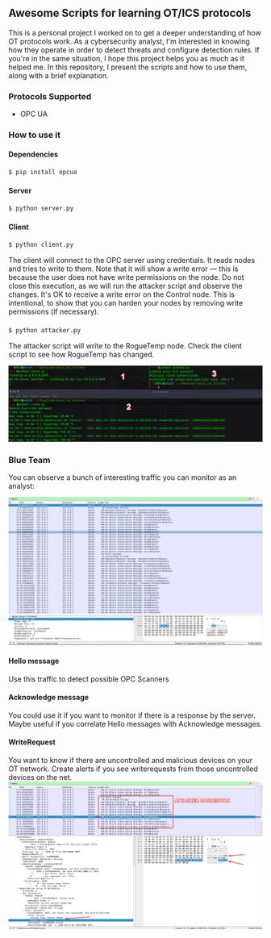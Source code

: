 ## Awesome Scripts for learning OT/ICS protocols
This is a personal project I worked on to get a deeper understanding of how OT protocols work. As a cybersecurity analyst, I'm interested in knowing how they operate in order to detect threats and configure detection rules. If you're in the same situation, I hope this project helps you as much as it helped me. In this repository, I present the scripts and how to use them, along with a brief explanation.

### Protocols Supported
- OPC UA

### How to use it
#### Dependencies
```bash
$ pip install opcua
```
#### Server
```bash
$ python server.py
```

#### Client
```bash
$ python client.py
```
The client will connect to the OPC server using credentials. It reads nodes and tries to write to them. Note that it will show a write error — this is because the user does not have write permissions on the node.
Do not close this execution, as we will run the attacker script and observe the changes.
It's OK to receive a write error on the Control node. This is intentional, to show that you can harden your nodes by removing write permissions (if necessary).

####
```bash
$ python attacker.py
```
The attacker script will write to the RogueTemp node. Check the client script to see how RogueTemp has changed.



![OPC Execution](/img/opc_execution.png)

### Blue Team
You can observe a bunch of interesting traffic you can monitor as an analyst:

![OPC Wireshark](/img/opc_wireshark.png)

#### Hello message
Use this traffic to detect possible OPC Scanners

#### Acknowledge message
You could use it if you want to monitor if there is a response by the server. Maybe useful if you correlate Hello messages with Acknowledge messages.

#### WriteRequest
You want to know if there are uncontrolled and malicious devices on your OT network. Create alerts if you see writerequests from those uncontrolled devices on the net.
![OPC Write Attacker](/img/opc_write_attacker.png)



